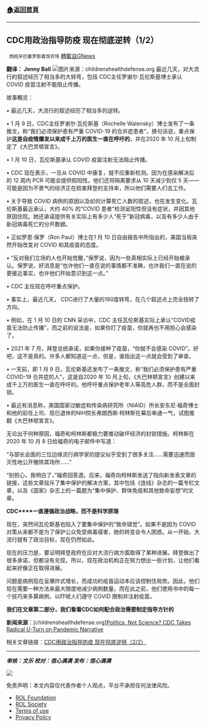 ###  [:house:返回首頁](https://github.com/ourhimalayas/txt)
---


## CDC用政治指导防疫 现在彻底逆转（1/2）
` 西班牙巴塞罗那喜悦农场` [轉載自GNews](https://gnews.org/zh-hans/1889939/)

**翻译： Jenny Ball**
![](https://assets.gnews.org/wp-content/uploads/2022/01/tempsnip11-3.png)图片来源：childrenshealthdefense.org
最近几天，对大流行的叙述经历了相当多的大转弯，包括 CDC主任罗谢尔·瓦伦斯基博士承认 COVID 疫苗注射不能阻止传播。

故事概览：

• 最近几天，大流行的叙述经历了相当多的逆转。

• 1 月 9 日，CDC主任罗谢尔·瓦伦斯基（Rochelle Walensky）博士发布了一条推文，称“我们必须保护患有严重 COVID-19 的合并症患者”，换句话说，重点保护**这是自疫情爆发以来成千上万的医生一直在呼吁的**，并在2020 年 10 月上旬制定了《大巴灵顿宣言》。

• 1 月 10 日，瓦伦斯基承认 COVID 疫苗注射无法阻止传播。

• CDC 现在表示，一旦从 COVID 中康复，就不应重新检测。因为在感染解决后的 12 周内 PCR 可能会提供假阳性。他们还将隔离要求从 10 天减少到仅 5 天——可能是因为不景气的经济正在损害拜登的支持率，所以他们需要人们去工作。

• 关于导致 COVID 病例的原因以及如何计算死亡人数的叙述，也在发生变化。瓦伦斯基最近承认，大约 40% 的“COVID 患者”检测呈阳性但没有症状，并因其他原因住院。她还承诺提供有关实际上有多少人“死于”新冠病毒，以及有多少人由于新冠病毒死亡的分开数据。

• 正如罗恩·保罗（Ron Paul）博士在1 月 10 日自由报告中所指出的，美国当局突然开始改变对 COVID 和其疫苗的态度。

• “反对我们立场的人也开始觉醒，”保罗说，因为一些真相实际上已经开始被承认。保罗说，好消息是“也许他们一直在说的事情都不准确，也许我们一直在说的更接近事实，也许他们开始意识到这一点。”

• CDC 主任现在呼吁重点保护。

• 事实上，最近几天， CDC进行了大量的180度转弯，在几个叙述点上完全扭转了方向。

• 例如，在 1 月 10 日的 CNN 采访中，CDC 主任瓦伦斯基实际上承认“COVID疫苗无法防止传播”，而之前的说法是，如果你打了疫苗，你就再也不用担心会感染了。

• 2021 年 7 月，拜登总统承诺，如果你接种了疫苗，“你就不会感染 COVID”。好吧，这不是真的。许多人都知道这一点，但是，谁指出这一点就会受到了审查。

• 一天前，即 1 月 9 日，瓦伦斯基还发布了一条推文，称“我们必须保护患有严重 COVID-19 合并症的人”，这是自2020 年 10 月上旬，《大巴林顿宣言》创建以来成千上万的医生一直在呼吁的。他呼吁重点保护老年人等高危人群，而不是全面封锁。

• 最近有消息称，美国国家过敏症和传染病研究所（NIAID）所长安东尼·福奇博士和他的前任上司、现已退休的NIH院长弗朗西斯·柯林斯在幕后串通一气，试图推翻《大巴林顿宣言》。

无论出于何种原因，福奇和柯林斯都极力要推动破坏经济的封锁措施。柯林斯在 2020 年 10 月 8 日给福奇的电子邮件中写道：

“与部长会面的三位边缘流行病学家的提议似乎受到了很多关注……需要迅速而毁灭性地公开撤除其场所……”

“别担心，我明白了，”福奇回答道。后来，福奇向柯林斯发送了指向新发表文章的链接，这些文章驳斥了集中保护的解决方案，其中包括《连线》杂志的一篇专栏文章，以及《国家》杂志上的一篇题为“集中保护、群体免疫和其他致命妄想”的文章。

**CDC****一直遵循政治战略，而不是科学原理**

现在，突然间瓦伦斯基也陷入了要集中保护的“致命错觉”。如果不是因为 COVID 对策从来都不是为了保护公众免受病毒侵害，她的转变会令人困惑。从一开始，大流行就有了政治目标，现在仍然如此。

现在的压力是，要证明拜登政府在应对大流行病方面取得了某种进展。拜登做出了很多承诺，但都没有兑现，所以，现在政治机构正在努力想出一些计划，让他们看起来好像正在取得进展。

问题是病例现在呈爆炸式增长，而成功的疫苗运动本应该控制住局势。因此，他们现在需要一种方法来最大限度地减少病例数量，而在此之前，他们使用书中的每一个技巧来多算病例，以吓唬人们遵守 COVID 限制并注射疫苗。

**我们在文章第二部分，我们看看CDC如何配合政治需要制定指导方针的**

**新闻来源**：[childrenshealthdefense.org][Politics, Not Science? CDC Takes Radical U-Turn on Pandemic Narrative](https://childrenshealthdefense.org/defender/politics-cdc-u-turn-pandemic-narrative/?utm_source=salsa&amp;eType=EmailBlastContent&amp;eId=ec3f8276-caf8-4324-afce-76d804700ba4)

相关文章链接：[CDC用政治指导防疫 现在彻底逆转（2/2）](https://gnews.org/zh-hans/1889914/)

* * *

***审核：文乐
校对：信心满满
发布：信心满满***

![](https://assets.gnews.org/wp-content/uploads/2022/01/GNEWS_CH.-1-3-2.jpeg)



 

免责声明：本文内容仅代表作者个人观点，平台不承担任何法律风险。

- [ROL Foundation](https://rolfoundation.org/)
- [ROL Society](https://rolsociety.org/)
- [Terms of use](https://gnews.org/terms-of-use-3/)
- [Privacy Policy](https://gnews.org/privacy-policy/)
